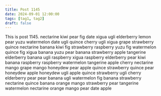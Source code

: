 ```yaml
---
title: Post 1145
date: 2024-09-01 12:00:00
tags: [tag1, tag2]
draft: false
---
```

This is post 1145.
nectarine
kiwi
pear
fig
date
xigua
ugli
elderberry
lemon
pear
yuzu
watermelon
date
ugli
quince
cherry
ugli
xigua
grape
strawberry
quince
nectarine
banana
kiwi
fig
strawberry
raspberry
yuzu
fig
watermelon
quince
fig
xigua
banana
yuzu
pear
banana
strawberry
apple
tangerine
elderberry
banana
ugli
raspberry
xigua
raspberry
elderberry
pear
kiwi
banana
raspberry
raspberry
watermelon
tangerine
apple
cherry
nectarine
mango
grape
mango
honeydew
pear
apple
quince
strawberry
quince
pear
honeydew
apple
honeydew
ugli
apple
quince
strawberry
ugli
cherry
elderberry
pear
pear
banana
ugli
watermelon
fig
banana
strawberry
nectarine
quince
banana
orange
mango
strawberry
pear
tangerine
watermelon
nectarine
orange
mango
pear
date
apple
